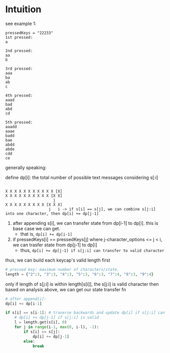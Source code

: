 # Intuition

see example 1:
```
pressedKeys = "22233"
1st pressed:
a

2nd pressed:
aa
b

3rd pressed:
aaa
ba
ab
c

4th pressed:
aaad
bad
abd
cd

5th pressed:
aaadd
aaae
badd
bae
abdd
abde
cdd
ce
```

generally speaking:

define dp[i]: the total number of possible text messages considering s[:i]

```

X X X X X X X X X X X [X]
X X X X X X X X X X [X X]
                     j
X X X X X X X X X [X X X]
                   j   i -> if s[i] == s[j], we can combine s[j:i] into one character, then dp[i] += dp[j-1]
```

1. after appending s[i], we can transfer state from dp[i-1] to dp[i]. this is base case we can get.
   - that is, `dp[i] += dp[i-1] `
2. if pressedKeys[i] == pressedKeys[j] where j-character_options <= j < i, we can trasfer state from dp[j-1] to dp[i]
   - thus, `dp[i] += dp[j-1] if s[j:i] can transfer to valid character`

thus, we can build each keycap's valid length first

```py
# pressed key: maximum number of characters/state.
length = {"2":3, "3":3, "4":3, "5":3, "6":3, "7":4, "8":3, "9":4}
```

only if length of s[j:i] is within length[s[i]], the s[j:i] is valid character
then based on analysis above, we can get our state transfer fn
```py
# after append[i]:
dp[i] += dp[i-1]

if s[i] == s[i-1]: # traverse backwards and update dp[i] if s[j:i] can transfer into valid character
    # dp[i] += dp[j-1] if s[j:i] is valid
    l = length.get(s[i], 0)
    for j in range(i-1, max(0, i-l), -1):
        if s[i] == s[j]:
            dp[i] += dp[j-1]
        else:
            break
```


